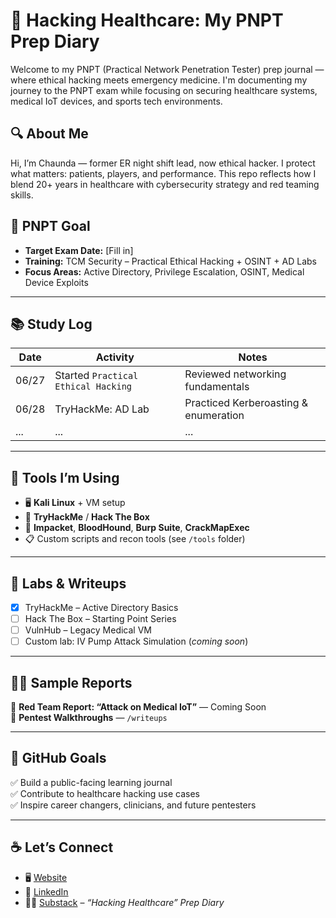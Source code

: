 # 🏥 Hacking Healthcare: My PNPT Prep Diary

Welcome to my PNPT (Practical Network Penetration Tester) prep journal — where ethical hacking meets emergency medicine. I'm documenting my journey to the PNPT exam while focusing on securing healthcare systems, medical IoT devices, and sports tech environments.

## 🔍 About Me

Hi, I’m Chaunda — former ER night shift lead, now ethical hacker. I protect what matters: patients, players, and performance. This repo reflects how I blend 20+ years in healthcare with cybersecurity strategy and red teaming skills.

## 🎯 PNPT Goal

- **Target Exam Date:** [Fill in]
- **Training:** TCM Security – Practical Ethical Hacking + OSINT + AD Labs
- **Focus Areas:** Active Directory, Privilege Escalation, OSINT, Medical Device Exploits

---

## 📚 Study Log

| Date | Activity | Notes |
|------|----------|-------|
| 06/27 | Started `Practical Ethical Hacking` | Reviewed networking fundamentals |
| 06/28 | TryHackMe: AD Lab | Practiced Kerberoasting & enumeration |
| ... | ... | ... |

---

## 🔐 Tools I’m Using

- 🖥️ **Kali Linux** + VM setup
- 🧠 **TryHackMe** / **Hack The Box**
- 🧰 **Impacket**, **BloodHound**, **Burp Suite**, **CrackMapExec**
- 📋 Custom scripts and recon tools (see `/tools` folder)

---

## 🧪 Labs & Writeups

- [x] TryHackMe – Active Directory Basics  
- [ ] Hack The Box – Starting Point Series  
- [ ] VulnHub – Legacy Medical VM  
- [ ] Custom lab: IV Pump Attack Simulation (*coming soon*)

---

## ✍🏽 Sample Reports

📄 **Red Team Report: “Attack on Medical IoT”** — Coming Soon  
📄 **Pentest Walkthroughs** — `/writeups`

---

## 🧠 GitHub Goals

✅ Build a public-facing learning journal  
✅ Contribute to healthcare hacking use cases  
✅ Inspire career changers, clinicians, and future pentesters  

---

## ☕ Let’s Connect

- 🖥️ [Website](https://chaundadallas.com)
- 🧠 [LinkedIn](https://linkedin.com/in/chaundadallas)
- ✍🏽 [Substack](https://your-substack-link) – *“Hacking Healthcare” Prep Diary*